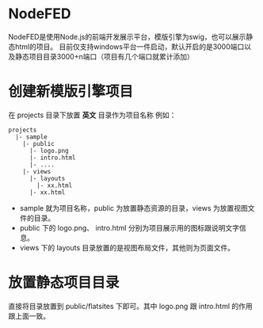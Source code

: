 NodeFED
============
NodeFED是使用Node.js的前端开发展示平台，模版引擎为swig，也可以展示静态html的项目。
目前仅支持windows平台一件启动，默认开启的是3000端口以及静态项目目录3000+n端口（项目有几个端口就累计添加）

创建新模版引擎项目
==================
在 projects 目录下放置 **英文** 目录作为项目名称
例如：

    projects
      |- sample
        |- public
          |- logo.png
          |- intro.html
          |- ....
        |- views
          |- layouts
            |- xx.html
          |- xx.html


* sample 就为项目名称，public 为放置静态资源的目录，views 为放置视图文件的目录。
* public 下的 logo.png、 intro.html 分别为项目展示用的图标跟说明文字信息。
* views 下的 layouts 目录放置的是视图布局文件，其他则为页面文件。

放置静态项目目录
================
直接将目录放置到 public/flatsites 下即可。其中 logo.png 跟 intro.html 的作用跟上面一致。


